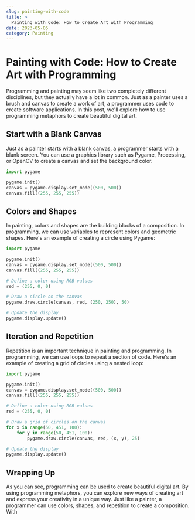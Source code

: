 ```yaml
---
slug: painting-with-code
title: >
  Painting with Code: How to Create Art with Programming
date: 2023-05-05
category: Painting
---
```


# Painting with Code: How to Create Art with Programming

Programming and painting may seem like two completely different disciplines, but they actually have a lot in common. Just as a painter uses a brush and canvas to create a work of art, a programmer uses code to create software applications. In this post, we'll explore how to use programming metaphors to create beautiful digital art.

## Start with a Blank Canvas

Just as a painter starts with a blank canvas, a programmer starts with a blank screen. You can use a graphics library such as Pygame, Processing, or OpenCV to create a canvas and set the background color.

```python
import pygame

pygame.init()
canvas = pygame.display.set_mode((500, 500))
canvas.fill((255, 255, 255))
```

## Colors and Shapes

In painting, colors and shapes are the building blocks of a composition. In programming, we can use variables to represent colors and geometric shapes. Here's an example of creating a circle using Pygame:

```python
import pygame

pygame.init()
canvas = pygame.display.set_mode((500, 500))
canvas.fill((255, 255, 255))

# Define a color using RGB values
red = (255, 0, 0)

# Draw a circle on the canvas
pygame.draw.circle(canvas, red, (250, 250), 50)

# Update the display
pygame.display.update()
```

## Iteration and Repetition

Repetition is an important technique in painting and programming. In programming, we can use loops to repeat a section of code. Here's an example of creating a grid of circles using a nested loop:

```python
import pygame

pygame.init()
canvas = pygame.display.set_mode((500, 500))
canvas.fill((255, 255, 255))

# Define a color using RGB values
red = (255, 0, 0)

# Draw a grid of circles on the canvas
for x in range(50, 451, 100):
    for y in range(50, 451, 100):
        pygame.draw.circle(canvas, red, (x, y), 25)

# Update the display
pygame.display.update()
```

## Wrapping Up

As you can see, programming can be used to create beautiful digital art. By using programming metaphors, you can explore new ways of creating art and express your creativity in a unique way. Just like a painter, a programmer can use colors, shapes, and repetition to create a composition. With
